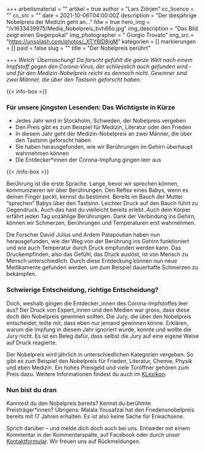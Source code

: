 +++
arbeitsmaterial = ""
artikel = true
author = "Lars Ziörjen"
cc_licence = ""
cc_src = ""
date = 2021-10-06T04:00:00Z
description = "Der diesjährige Nobelpreis der Medizin geht an..."
fdw = true
hero_img = "/v1633439975/Media_Nobelpreis_bvh66o.jpg"
img_description = "Das Bild zeigt einen Siegerpokal"
img_photographer = " Giorgio Trovato"
img_src = "https://unsplash.com/photos/_XTY6lD8jgM"
kategorien = []
markierungen = []
paid = false
slug = ""
title = "Der Nobelpreis berührt"

+++
_Welch’ Überraschung! Da forscht gefühlt die ganze Welt nach einem Impfstoff gegen den Corona-Virus, der schliesslich auch gefunden wird - und für den Medizin-Nobelpreis reicht es dennoch nicht. Gewinner sind zwei Männer, die über den Tastsinn geforscht haben._

{{< info-box >}}
	<h3>Für unsere jüngsten Lesenden: Das Wichtigste in Kürze</h3>
	<ul>
		<li>Jedes Jahr wird in Stockholm, Schweden, der Nobelpreis vergeben</li>
		<li>
			Den Preis gibt es zum Beispiel für Medizin, Literatur oder den Frieden
		</li>
		<li>
			In diesem Jahr geht der Medizin-Nobelpreis an zwei Männer, die über den
			Tastsinn geforscht haben
		</li>
		<li>
			Sie haben herausgefunden, wie wir Berührungen im Gehirn überhaupt
			wahrnehmen können
		</li>
		<li>Die Entdecker*innen der Corona-Impfung gingen leer aus</li>
	</ul>
{{< /info-box >}}

Berührung ist die erste Sprache. Lange, bevor wir sprechen können, kommunizieren wir über Berührungen. Den Reflex eines Babys, wenn es deinen Finger packt, kennst du bestimmt. Bereits im Bauch der Mutter “sprechen” Babys über den Tastsinn. Leichter Druck auf den Bauch führt zu Gegendruck. Auch das hast du vielleicht bereits erlebt. Auch dein Körper erfährt jeden Tag unzählige Berührungen. Dank der Verbindung ins Gehirn, können wir Schmerzen, Berührungen und Temperaturen erst wahrnehmen.

Die Forscher David Julius und Ardem Patapoutian haben nun herausgefunden, wie der Weg von der Berührung ins Gehirn funktioniert und wie auch Temperatur durch Druck empfunden werden kann. Das Druckempfinden, also das Gefühl, das Druck auslöst, ist von Mensch zu Mensch unterschiedlich. Durch diese Entdeckung können nun neue Medikamente gefunden werden, um zum Beispiel dauerhafte Schmerzen zu bekämpfen.

### Schwierige Entscheidung, richtige Entscheidung?

Doch, weshalb gingen die Entdecker_innen des Corona-Impfstoffes leer aus? Der Druck von Expert_innen und den Medien war gross, dass diese doch den Nobelpreis gewinnen sollten. Die Jury, die über den Nobelpreis entscheidet, teilte mit, dass eben nur jemand gewinnen könne. Erklären, warum die Impfung in diesem Jahr ignoriert wurde, konnte und wollte die Jury nicht. Es ist ein Beleg dafür, dass selbst die Jury auf eine eigene Weise auf Druck reagierte.

Der Nobelpreis wird jährlich in unterschiedlichen Kategorien vergeben. So gibt es zum Beispiel den Nobelpreis für Frieden, Literatur, Chemie, Physik und eben Medizin. Ein hohes Preisgeld und viele Türöffner gehören zum Preis dazu. Weitere Informationen findest du auch im [KLexikon](https://klexikon.zum.de/wiki/Nobelpreis).

### Nun bist du dran

Kanntest du den Nobelpreis bereits? Kennst du berühmte Preisträger*innen? Übrigens: Malala Yousafzai hat den Friedensnobelpreis bereits mit 17 Jahren erhalten. Es ist also keine Sache für Erwachsene.

Sprich darüber – und melde dich doch auch bei uns. Entweder mit einem Kommentar in der Kommentarspalte, auf Facebook oder durch unser [Kontaktformular](https://www.chinderzytig.ch/kontakt/). Wir freuen uns auf Rückmeldungen.
